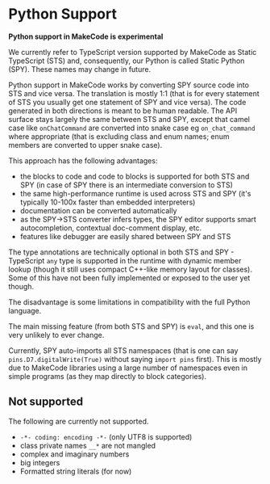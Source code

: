 # Python Support

**Python support in MakeCode is experimental**

We currently refer to TypeScript version supported by MakeCode as Static TypeScript (STS)
and, consequently, our Python is called Static Python (SPY).
These names may change in future.

Python support in MakeCode works by converting SPY source code into STS and vice versa.
The translation is mostly 1:1 (that is for every statement of STS you usually get
one statement of SPY and vice versa).
The code generated in both directions is meant to be human readable.
The API surface stays largely the same between STS and SPY, except that camel case
like `onChatCommand` are converted into snake case eg `on_chat_command` where
appropriate (that is excluding class and enum names; enum members are converted
to upper snake case).

This approach has the following advantages:
* the blocks to code and code to blocks is supported for both STS and SPY
  (in case of SPY there is an intermediate conversion to STS)
* the same high-performance runtime is used across STS and SPY
  (it's typically 10-100x faster than embedded interpreters)
* documentation can be converted automatically
* as the SPY->STS converter infers types, the SPY editor supports
  smart autocompletion, contextual doc-comment display, etc.
* features like debugger are easily shared between SPY and STS

The type annotations are technically optional in both STS and SPY -
TypeScript `any` type is supported in the runtime with dynamic member lookup
(though it still uses compact C++-like memory layout for classes).
Some of this have not been fully implemented or exposed to the user yet though.

The disadvantage is some limitations in compatibility with the full Python language.

The main missing feature (from both STS and SPY) is `eval`,
and this one is very unlikely to ever change.

Currently, SPY auto-imports all STS namespaces (that is one can say
`pins.D7.digitalWrite(True)` without saying `import pins` first).
This is mostly due to MakeCode libraries using a large number of namespaces
even in simple programs (as they map directly to block categories).


## Not supported

The following are currently not supported.

*  `-*- coding: encoding -*-` (only UTF8 is supported)
* class private names `__*` are not mangled
* complex and imaginary numbers
* big integers
* Formatted string literals (for now)
